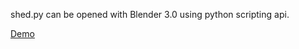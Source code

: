 shed.py can be opened with Blender 3.0 using python scripting api.

[Demo](https://shanegibney.github.io/shed/)
